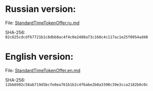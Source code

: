 # Russian version:

File: [StandardTimeTokenOffer.ru.md](StandardTimeTokenOffer.ru.md)

SHA-256: `02c825cdcdf67721b1c8dbb8ac4f4c0e2488a73c168c4c117ac1e25f0954ad48`

# English version:

File: [StandardTimeTokenOffer.en.md](StandardTimeTokenOffer.en.md)

SHA-256: `12bb6992c58ab719d5bcfe0ea761b1b2c4f6abe2b0a3390c39e3cca2182b0c0c`
